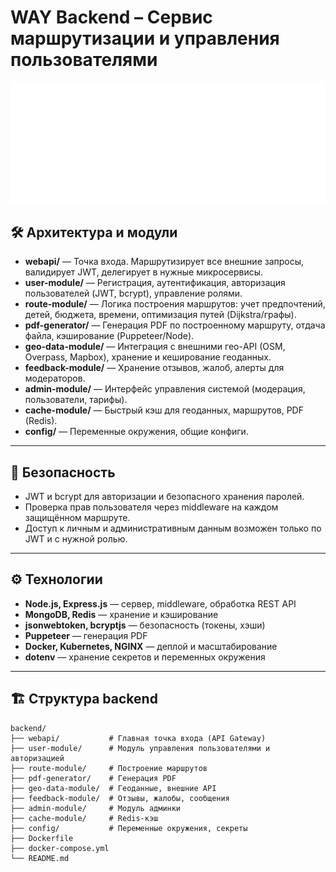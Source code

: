 # WAY Backend – Сервис маршрутизации и управления пользователями

![WAY Logo](frontend\src\assets\logo-homepage.svg)

## 🛠️ Архитектура и модули

- **webapi/** — Точка входа. Маршрутизирует все внешние запросы, валидирует JWT, делегирует в нужные микросервисы.
- **user-module/** — Регистрация, аутентификация, авторизация пользователей (JWT, bcrypt), управление ролями.
- **route-module/** — Логика построения маршрутов: учет предпочтений, детей, бюджета, времени, оптимизация путей (Dijkstra/графы).
- **pdf-generator/** — Генерация PDF по построенному маршруту, отдача файла, кэширование (Puppeteer/Node).
- **geo-data-module/** — Интеграция с внешними гео-API (OSM, Overpass, Mapbox), хранение и кеширование геоданных.
- **feedback-module/** — Хранение отзывов, жалоб, алерты для модераторов.
- **admin-module/** — Интерфейс управления системой (модерация, пользователи, тарифы).
- **cache-module/** — Быстрый кэш для геоданных, маршрутов, PDF (Redis).
- **config/** — Переменные окружения, общие конфиги.

---

## 🚦 Безопасность

- JWT и bcrypt для авторизации и безопасного хранения паролей.
- Проверка прав пользователя через middleware на каждом защищённом маршруте.
- Доступ к личным и административным данным возможен только по JWT и с нужной ролью.

---

## ⚙️ Технологии

- **Node.js, Express.js** — сервер, middleware, обработка REST API
- **MongoDB, Redis** — хранение и кэширование
- **jsonwebtoken, bcryptjs** — безопасность (токены, хэши)
- **Puppeteer** — генерация PDF
- **Docker, Kubernetes, NGINX** — деплой и масштабирование
- **dotenv** — хранение секретов и переменных окружения

---

## 🏗️ Структура backend

```plaintext
backend/
├── webapi/           # Главная точка входа (API Gateway)
├── user-module/      # Модуль управления пользователями и авторизацией
├── route-module/     # Построение маршрутов
├── pdf-generator/    # Генерация PDF
├── geo-data-module/  # Геоданные, внешние API
├── feedback-module/  # Отзывы, жалобы, сообщения
├── admin-module/     # Модуль админки
├── cache-module/     # Redis-кэш
├── config/           # Переменные окружения, секреты
├── Dockerfile
├── docker-compose.yml
└── README.md
